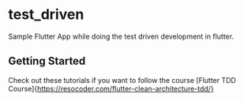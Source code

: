 # test_driven

Sample Flutter App while doing the test driven development in flutter.

## Getting Started
Check out these tutorials if you want to follow the course 
[Flutter TDD Course]{https://resocoder.com/flutter-clean-architecture-tdd/}

